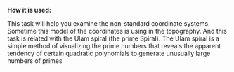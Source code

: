 **How it is used:**

This task will help you examine the non-standard coordinate systems.
Sometime this model of the coordinates is using in the topography.
And this task is related with the Ulam spiral (the prime Spiral).
The Ulam spiral is a simple method of visualizing the prime numbers
that reveals the apparent tendency of certain quadratic polynomials to generate unusually large numbers of primes
